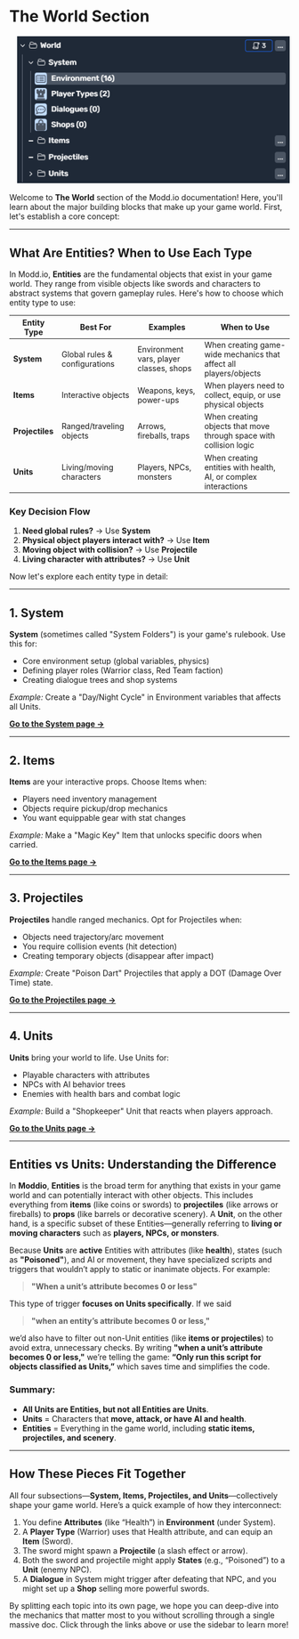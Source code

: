 # The World Section

<div style="float: right; margin: 0 0 1em 1em;">
  <img 
    src="Imgs/World.png"
    alt="System Folders Screenshot"
    title="System Folders Screenshot"
    style="width: 600px; height: auto;" />
</div>

Welcome to **The World** section of the Modd.io documentation! Here, you'll learn about the major building blocks that make up your game world. First, let's establish a core concept:

---

## What Are Entities? When to Use Each Type

In Modd.io, **Entities** are the fundamental objects that exist in your game world. They range from visible objects like swords and characters to abstract systems that govern gameplay rules. Here's how to choose which entity type to use:

| Entity Type | Best For | Examples | When to Use |
|-------------|----------|----------|-------------|
| **System** | Global rules & configurations | Environment vars, player classes, shops | When creating game-wide mechanics that affect all players/objects |
| **Items** | Interactive objects | Weapons, keys, power-ups | When players need to collect, equip, or use physical objects |
| **Projectiles** | Ranged/traveling objects | Arrows, fireballs, traps | When creating objects that move through space with collision logic |
| **Units** | Living/moving characters | Players, NPCs, monsters | When creating entities with health, AI, or complex interactions |

### Key Decision Flow
1. **Need global rules?** → Use **System**
2. **Physical object players interact with?** → Use **Item**
3. **Moving object with collision?** → Use **Projectile**
4. **Living character with attributes?** → Use **Unit**

Now let's explore each entity type in detail:

---

## 1. System

**System** (sometimes called "System Folders") is your game's rulebook. Use this for:
- Core environment setup (global variables, physics)  
- Defining player roles (Warrior class, Red Team faction)  
- Creating dialogue trees and shop systems

*Example:* Create a "Day/Night Cycle" in Environment variables that affects all Units.

[**Go to the System page →**](game-editor/entities-editor/system/system.md)

---

## 2. Items

**Items** are your interactive props. Choose Items when:
- Players need inventory management  
- Objects require pickup/drop mechanics  
- You want equippable gear with stat changes

*Example:* Make a "Magic Key" Item that unlocks specific doors when carried.

[**Go to the Items page →**](game-editor/items/items.md)

---

## 3. Projectiles

**Projectiles** handle ranged mechanics. Opt for Projectiles when:
- Objects need trajectory/arc movement  
- You require collision events (hit detection)  
- Creating temporary objects (disappear after impact)

*Example:* Create "Poison Dart" Projectiles that apply a DOT (Damage Over Time) state.

[**Go to the Projectiles page →**](game-editor/projectiles/projectiles.md)

---

## 4. Units

**Units** bring your world to life. Use Units for:
- Playable characters with attributes  
- NPCs with AI behavior trees  
- Enemies with health bars and combat logic

*Example:* Build a "Shopkeeper" Unit that reacts when players approach.

[**Go to the Units page →**](game-editor/units/units.md)

---


## Entities vs Units: Understanding the Difference

In **Moddio**, **Entities** is the broad term for anything that exists in your game world and can potentially interact with other objects. This includes everything from **items** (like coins or swords) to **projectiles** (like arrows or fireballs) to **props** (like barrels or decorative scenery). A **Unit**, on the other hand, is a specific subset of these Entities—generally referring to **living or moving characters** such as **players, NPCs, or monsters**.

Because **Units** are **active** Entities with attributes (like **health**), states (such as **"Poisoned"**), and AI or movement, they have specialized scripts and triggers that wouldn’t apply to static or inanimate objects. For example:

> **"When a unit’s attribute becomes 0 or less"**

This type of trigger **focuses on Units specifically**. If we said 
>**"when an entity’s attribute becomes 0 or less,"** 

we’d also have to filter out non-Unit entities (like **items or projectiles**) to avoid extra, unnecessary checks. By writing **"when a unit’s attribute becomes 0 or less,"** we’re telling the game: **“Only run this script for objects classified as Units,”** which saves time and simplifies the code.

### Summary:
- **All Units are Entities, but not all Entities are Units**.
- **Units** = Characters that **move, attack, or have AI and health**.
- **Entities** = Everything in the game world, including **static items, projectiles, and scenery**.

---

## How These Pieces Fit Together

All four subsections—**System, Items, Projectiles, and Units**—collectively shape your game world. Here’s a quick example of how they interconnect:

1. You define **Attributes** (like “Health”) in **Environment** (under System).  
2. A **Player Type** (Warrior) uses that Health attribute, and can equip an **Item** (Sword).  
3. The sword might spawn a **Projectile** (a slash effect or arrow).  
4. Both the sword and projectile might apply **States** (e.g., “Poisoned”) to a **Unit** (enemy NPC).  
5. A **Dialogue** in System might trigger after defeating that NPC, and you might set up a **Shop** selling more powerful swords.

By splitting each topic into its own page, we hope you can deep-dive into the mechanics that matter most to you without scrolling through a single massive doc. Click through the links above or use the sidebar to learn more!
